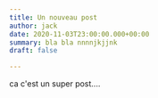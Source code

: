 ```yaml
---
title: Un nouveau post
author: jack
date: 2020-11-03T23:00:00.000+00:00
summary: bla bla nnnnjkjjnk
draft: false

---
```

ca c'est un super post....